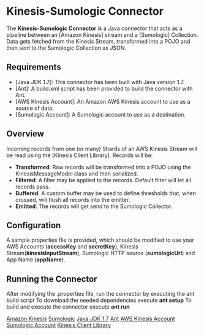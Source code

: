 # Kinesis-Sumologic Connector

The **Kinesis-Sumologic Connector** is a Java connector that acts as a pipeline between an [Amazon Kinesis] stream and a [Sumologic] Collection. Data gets fetched from the Kinesis Stream, transformed into a POJO and then sent to the Sumologic Collection as JSON.

## Requirements

 + [Java JDK 1.7]: This connector has been built with Java version 1.7.
 + [Ant]: A build.xml script has been provided to build the connector with Ant.
 + [AWS Kinesis Account]: An Amazon AWS Kinesis account to use as a source of data.
 + [Sumologic Account]: A Sumologic account to use as a destination.

## Overview

Incoming records from one (or many) Shards of an AWS Kinesis Stream will be read using the [Kinesis Client Library]. Records will be:
 + **Transformed**: Raw records will be transformed into a POJO using the KinesisMessageModel class and then serialized.
 + **Filtered**: A filter may be applied to the records. Default filter will let all records pass.
 + **Buffered**: A custom buffer may be used to define thresholds that, when crossed, will flush all records into the emitter.
 + **Emitted**: The records will get send to the Sumologic Collector.

## Configuration

A sample properties file is provided, which should be modified to use your AWS Accounts (**accessKey** and **secretKey**), Kinesis Stream(**kinesisInputStream**), Sumologic HTTP source (**sumologicUrl**) and App Name (**appName**).

## Running the Connector

After modifying the .properties file, run the connector by executing the ant build script 
To download the needed dependencies execute **ant setup**
To build and execute the connector execute **ant run**




[Amazon Kinesis](http://aws.amazon.com/kinesis/)
[Sumologic](https://www.sumologic.com/)
[Java JDK 1.7](http://www.oracle.com/technetwork/java/javase/overview/index.html)
[Ant](http://ant.apache.org/)
[AWS Kinesis Account](http://aws.amazon.com/account/)
[Sumologic Account](https://www.sumologic.com/pricing/)
[Kinesis Client Library](https://github.com/awslabs/amazon-kinesis-client/)